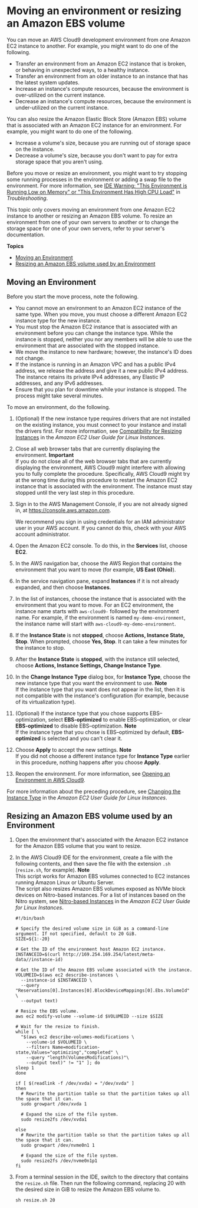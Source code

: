 # Moving an environment or resizing an Amazon EBS volume<a name="move-environment"></a>

You can move an AWS Cloud9 development environment from one Amazon EC2 instance to another\. For example, you might want to do one of the following\.
+ Transfer an environment from an Amazon EC2 instance that is broken, or behaving in unexpected ways, to a healthy instance\.
+ Transfer an environment from an older instance to an instance that has the latest system updates\.
+ Increase an instance's compute resources, because the environment is over\-utilized on the current instance\.
+ Decrease an instance's compute resources, because the environment is under\-utilized on the current instance\.

You can also resize the Amazon Elastic Block Store \(Amazon EBS\) volume that is associated with an Amazon EC2 instance for an environment\. For example, you might want to do one of the following\.
+ Increase a volume's size, because you are running out of storage space on the instance\.
+ Decrease a volume's size, because you don't want to pay for extra storage space that you aren't using\.

Before you move or resize an environment, you might want to try stopping some running processes in the environment or adding a swap file to the environment\. For more information, see [IDE Warning: "This Environment is Running Low on Memory" or "This Environment Has High CPU Load"](troubleshooting.md#troubleshooting-ide-low-memory) in *Troubleshooting*\.

This topic only covers moving an environment from one Amazon EC2 instance to another or resizing an Amazon EBS volume\. To resize an environment from one of your own servers to another or to change the storage space for one of your own servers, refer to your server's documentation\.

**Topics**
+ [Moving an Environment](#move-environment-move)
+ [Resizing an Amazon EBS volume used by an Environment](#move-environment-resize)

## Moving an Environment<a name="move-environment-move"></a>

Before you start the move process, note the following\.
+ You cannot move an environment to an Amazon EC2 instance of the same type\. When you move, you must choose a different Amazon EC2 instance type for the new instance\.
+ You must stop the Amazon EC2 instance that is associated with an environment before you can change the instance type\. While the instance is stopped, neither you nor any members will be able to use the environment that are associated with the stopped instance\.
+ We move the instance to new hardware; however, the instance's ID does not change\.
+ If the instance is running in an Amazon VPC and has a public IPv4 address, we release the address and give it a new public IPv4 address\. The instance retains its private IPv4 addresses, any Elastic IP addresses, and any IPv6 addresses\.
+ Ensure that you plan for downtime while your instance is stopped\. The process might take several minutes\.

To move an environment, do the following\.

1. \(Optional\) If the new instance type requires drivers that are not installed on the existing instance, you must connect to your instance and install the drivers first\. For more information, see [Compatibility for Resizing Instances](https://docs.aws.amazon.com/AWSEC2/latest/UserGuide/ec2-instance-resize.html#resize-limitations) in the *Amazon EC2 User Guide for Linux Instances*\.

1. Close all web browser tabs that are currently displaying the environment\.
**Important**  
If you do not close all of the web browser tabs that are currently displaying the environment, AWS Cloud9 might interfere with allowing you to fully complete the procedure\. Specifically, AWS Cloud9 might try at the wrong time during this procedure to restart the Amazon EC2 instance that is associated with the environment\. The instance must stay stopped until the very last step in this procedure\.

1. Sign in to the AWS Management Console, if you are not already signed in, at [https://console\.aws\.amazon\.com](https://console.aws.amazon.com)\.

   We recommend you sign in using credentials for an IAM administrator user in your AWS account\. If you cannot do this, check with your AWS account administrator\.

1. Open the Amazon EC2 console\. To do this, in the **Services** list, choose **EC2**\.

1. In the AWS navigation bar, choose the AWS Region that contains the environment that you want to move \(for example, **US East \(Ohio\)**\)\.

1. In the service navigation pane, expand **Instances** if it is not already expanded, and then choose **Instances**\.

1. In the list of instances, choose the instance that is associated with the environment that you want to move\. For an EC2 environment, the instance name starts with `aws-cloud9-` followed by the environment name\. For example, if the environment is named `my-demo-environment`, the instance name will start with `aws-cloud9-my-demo-environment`\.

1. If the **Instance State** is not **stopped**, choose **Actions, Instance State, Stop**\. When prompted, choose **Yes, Stop**\. It can take a few minutes for the instance to stop\.

1. After the **Instance State** is **stopped**, with the instance still selected, choose **Actions, Instance Settings, Change Instance Type**\.

1. In the **Change Instance Type** dialog box, for **Instance Type**, choose the new instance type that you want the environment to use\.
**Note**  
If the instance type that you want does not appear in the list, then it is not compatible with the instance's configuration \(for example, because of its virtualization type\)\.

1. \(Optional\) If the instance type that you chose supports EBS–optimization, select **EBS\-optimized** to enable EBS–optimization, or clear **EBS\-optimized** to disable EBS–optimization\.
**Note**  
If the instance type that you chose is EBS–optimized by default, **EBS\-optimized** is selected and you can't clear it\.

1. Choose **Apply** to accept the new settings\.
**Note**  
If you did not choose a different instance type for **Instance Type** earlier in this procedure, nothing happens after you choose **Apply**\.

1. Reopen the environment\. For more information, see [Opening an Environment in AWS Cloud9](open-environment.md)\.

For more information about the preceding procedure, see [Changing the Instance Type](https://docs.aws.amazon.com/AWSEC2/latest/UserGuide/ec2-instance-resize.html) in the *Amazon EC2 User Guide for Linux Instances*\.

## Resizing an Amazon EBS volume used by an Environment<a name="move-environment-resize"></a>

1. Open the environment that's associated with the Amazon EC2 instance for the Amazon EBS volume that you want to resize\.

1. In the AWS Cloud9 IDE for the environment, create a file with the following contents, and then save the file with the extension `.sh` \(`resize.sh`, for example\)\.
**Note**  
This script works for Amazon EBS volumes connected to EC2 instances running Amazon Linux or Ubuntu Server\.  
 The script also resizes Amazon EBS volumes exposed as NVMe block devices on Nitro\-based instances\. For a list of instances based on the Nitro system, see [Nitro\-based Instances](https://docs.aws.amazon.com/AWSEC2/latest/UserGuide/instance-types.html#ec2-nitro-instances) in the *Amazon EC2 User Guide for Linux Instances*\.

   ```
   #!/bin/bash
   
   # Specify the desired volume size in GiB as a command-line argument. If not specified, default to 20 GiB.
   SIZE=${1:-20}
   
   # Get the ID of the environment host Amazon EC2 instance.
   INSTANCEID=$(curl http://169.254.169.254/latest/meta-data//instance-id)
   
   # Get the ID of the Amazon EBS volume associated with the instance.
   VOLUMEID=$(aws ec2 describe-instances \
     --instance-id $INSTANCEID \
     --query "Reservations[0].Instances[0].BlockDeviceMappings[0].Ebs.VolumeId" \
     --output text)
   
   # Resize the EBS volume.
   aws ec2 modify-volume --volume-id $VOLUMEID --size $SIZE
   
   # Wait for the resize to finish.
   while [ \
     "$(aws ec2 describe-volumes-modifications \
       --volume-id $VOLUMEID \
       --filters Name=modification-state,Values="optimizing","completed" \
       --query "length(VolumesModifications)"\
       --output text)" != "1" ]; do
   sleep 1
   done
   
   if [ $(readlink -f /dev/xvda) = "/dev/xvda" ]
   then
     # Rewrite the partition table so that the partition takes up all the space that it can.
     sudo growpart /dev/xvda 1
    
     # Expand the size of the file system.
     sudo resize2fs /dev/xvda1
   
   else
     # Rewrite the partition table so that the partition takes up all the space that it can.
     sudo growpart /dev/nvme0n1 1
   
     # Expand the size of the file system.
     sudo resize2fs /dev/nvme0n1p1
   fi
   ```

1. From a terminal session in the IDE, switch to the directory that contains the `resize.sh` file\. Then run the following command, replacing 20 with the desired size in GiB to resize the Amazon EBS volume to\.

   ```
   sh resize.sh 20
   ```